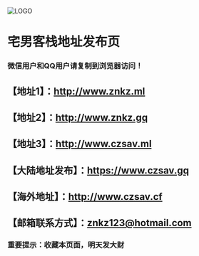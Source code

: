 ![LOGO](https://i.loli.net/2018/10/19/5bc9a73de21e1.png)
# 宅男客栈地址发布页
### 微信用户和QQ用户请复制到浏览器访问！
## 【地址1】：http://www.znkz.ml
## 【地址2】：http://www.znkz.gq
## 【地址3】：http://www.czsav.ml
## 【大陆地址发布】：https://www.czsav.gq
## 【海外地址】：http://www.czsav.cf
## 【邮箱联系方式】：znkz123@hotmail.com
### 重要提示：收藏本页面，明天发大财
